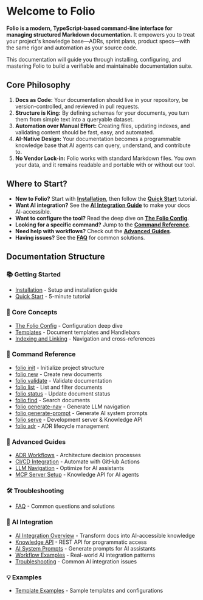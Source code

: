 # Welcome to Folio

**Folio is a modern, TypeScript-based command-line interface for managing structured Markdown documentation.** It empowers you to treat your project's knowledge base—ADRs, sprint plans, product specs—with the same rigor and automation as your source code.

This documentation will guide you through installing, configuring, and mastering Folio to build a verifiable and maintainable documentation suite.

## Core Philosophy

1.  **Docs as Code:** Your documentation should live in your repository, be version-controlled, and reviewed in pull requests.
2.  **Structure is King:** By defining schemas for your documents, you turn them from simple text into a queryable dataset.
3.  **Automation over Manual Effort:** Creating files, updating indexes, and validating content should be fast, easy, and automated.
4.  **AI-Native Design:** Your documentation becomes a programmable knowledge base that AI agents can query, understand, and contribute to.
5.  **No Vendor Lock-in:** Folio works with standard Markdown files. You own your data, and it remains readable and portable with or without our tool.

## Where to Start?

-   **New to Folio?** Start with [**Installation**](./01-getting-started/01-installation.md), then follow the [**Quick Start**](./01-getting-started/02-quick-start.md) tutorial.
-   **Want AI integration?** See the [**AI Integration Guide**](./ai-integration/README.md) to make your docs AI-accessible.
-   **Want to configure the tool?** Read the deep dive on [**The Folio Config**](./02-core-concepts/01-the-folio-config.md).
-   **Looking for a specific command?** Jump to the [**Command Reference**](./03-command-reference/init.md).
-   **Need help with workflows?** Check out the [**Advanced Guides**](./04-advanced-guides/02-ci-cd-integration.md).
-   **Having issues?** See the [**FAQ**](./05-troubleshooting/faq.md) for common solutions.

## Documentation Structure

### 📚 Getting Started
- [Installation](./01-getting-started/01-installation.md) - Setup and installation guide
- [Quick Start](./01-getting-started/02-quick-start.md) - 5-minute tutorial

### 🧠 Core Concepts
- [The Folio Config](./02-core-concepts/01-the-folio-config.md) - Configuration deep dive
- [Templates](./02-core-concepts/02-templates.md) - Document templates and Handlebars
- [Indexing and Linking](./02-core-concepts/03-indexing-and-linking.md) - Navigation and cross-references

### 📖 Command Reference
- [folio init](./03-command-reference/init.md) - Initialize project structure
- [folio new](./03-command-reference/new.md) - Create new documents
- [folio validate](./03-command-reference/validate.md) - Validate documentation
- [folio list](./03-command-reference/list.md) - List and filter documents
- [folio status](./03-command-reference/status.md) - Update document status
- [folio find](./03-command-reference/find.md) - Search documents
- [folio generate-nav](./03-command-reference/generate-nav.md) - Generate LLM navigation
- [folio generate-prompt](./03-command-reference/generate-prompt.md) - Generate AI system prompts
- [folio serve](./03-command-reference/serve.md) - Development server & Knowledge API
- [folio adr](./03-command-reference/adr.md) - ADR lifecycle management

### 🚀 Advanced Guides
- [ADR Workflows](./04-advanced-guides/01-adr-workflows.md) - Architecture decision processes
- [CI/CD Integration](./04-advanced-guides/02-ci-cd-integration.md) - Automate with GitHub Actions
- [LLM Navigation](./04-advanced-guides/03-llm-navigation.md) - Optimize for AI assistants
- [MCP Server Setup](./04-advanced-guides/04-mcp-server-setup.md) - Knowledge API for AI agents

### 🛠️ Troubleshooting
- [FAQ](./05-troubleshooting/faq.md) - Common questions and solutions

### 🤖 AI Integration
- [AI Integration Overview](./ai-integration/README.md) - Transform docs into AI-accessible knowledge
- [Knowledge API](./ai-integration/knowledge-api.md) - REST API for programmatic access
- [AI System Prompts](./ai-integration/ai-prompts.md) - Generate prompts for AI assistants
- [Workflow Examples](./ai-integration/workflows.md) - Real-world AI integration patterns
- [Troubleshooting](./ai-integration/troubleshooting.md) - Common AI integration issues

### 💡 Examples
- [Template Examples](./06-examples/template-examples.md) - Sample templates and configurations
